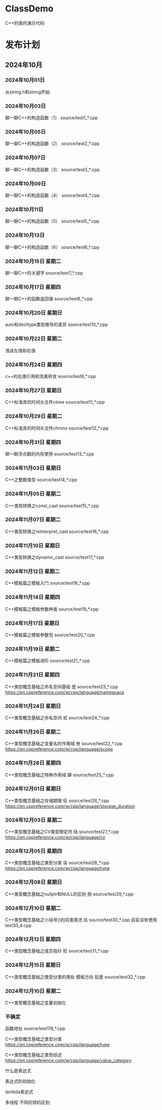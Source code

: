 # ClassDemo
C++的类的演示代码

# 发布计划

## 2024年10月

### 2024年10月01日
从string.h和string开始

### 2024年10月03日
聊一聊C++的构造函数（1）
source/test1_*.cpp

### 2024年10月05日
聊一聊C++的构造函数（2）
source/test2_*.cpp

### 2024年10月07日
聊一聊C++的构造函数（3）
source/test3_*.cpp

### 2024年10月09日
聊一聊C++的构造函数（4）
source/test4_*.cpp

### 2024年10月11日
聊一聊C++的构造函数（5）
source/test5_*.cpp

### 2024年10月13日
聊一聊C++的构造函数（6）
source/test6_*.cpp

### 2024年10月15日 星期二
聊一聊C++的关键字
source/test7_*.cpp

### 2024年10月17日 星期四
聊一聊C++的函数返回值
source/test8_*.cpp

### 2024年10月20日 星期日
auto和decltype类型推导的差异
source/test10_*.cpp

### 2024年10月22日 星期二
浅谈左值和右值

### 2024年10月24日 星期四
c++的右值引用和完美转发
source/test9_*.cpp

### 2024年10月27日 星期日
C++标准库的时间头文件ctime
source/test11_*.cpp

### 2024年10月29日 星期二
C++标准库的时间头文件chrono
source/test12_*.cpp

### 2024年10月31日 星期四
聊一聊浮点数的内存使用
source/test13_*.cpp

### 2024年11月03日 星期日
C++之整数类型
source/test14_*.cpp

### 2024年11月05日 星期二
C++类型转换之const_cast
source/test15_*.cpp

### 2024年11月07日 星期二
C++类型转换之reinterpret_cast
source/test16_*.cpp

### 2024年11月10日 星期日
C++类型转换之dynamic_cast
source/test17_*.cpp

### 2024年11月12日 星期二
C++模板篇之模板入门
source/test18_*.cpp

### 2024年11月14日 星期四
C++模板篇之模板参数种类
source/test19_*.cpp

### 2024年11月17日 星期日
C++模板篇之模板参数包
source/test20_*.cpp

### 2024年11月19日 星期二
C++模板篇之模板进阶
source/test21_*.cpp

### 2024年11月21日 星期四
C++类型概念基础之命名空间基础
壹
source/test23_*.cpp
https://en.cppreference.com/w/cpp/language/namespace

### 2024年11月24日 星期日
C++类型概念基础之命名空间
贰
source/test24_*.cpp

### 2024年11月26日 星期二
C++类型概念基础之变量名的作用域
叁
source/test22_*.cpp
https://en.cppreference.com/w/cpp/language/scope

### 2024年11月28日 星期四
C++类型概念基础之特殊作用域
肆
source/test25_*.cpp

### 2024年12月01日 星期日
C++类型概念基础之存储期限
伍
source/test26_*.cpp
https://en.cppreference.com/w/cpp/language/storage_duration

### 2024年12月03日 星期二
C++类型概念基础之CV类型限定符
陆
source/test27_*.cpp
https://en.cppreference.com/w/cpp/language/cv

### 2024年12月05日 星期四
C++类型概念基础之类型分类
柒
source/test28_*.cpp
https://en.cppreference.com/w/cpp/language/type

### 2024年12月08日 星期日
C++类型概念基础之nullptr和NULL的区别
捌
source/test29_*.cpp

### 2024年12月10日 星期二
C++类型概念基础之小括号()的另类用法
玖
source/test30_*.cpp
目前没有使用 test30_4.cpp

### 2024年12月12日 星期四
C++类型概念基础之成员指针
拾
source/test31_*.cpp

### 2024年12月15日 星期日
C++类型概念基础之类型分类的用处
模板方向
拾壹
source/test32_*.cpp

### 2024年12月10日 星期二
C++类型概念基础之变量初始化

### 不确定
函数地址
source/test119_*.cpp

C++类型概念基础之类型分类
https://en.cppreference.com/w/cpp/language/type

C++类型概念基础之类型综述
https://en.cppreference.com/w/cpp/language/value_category

什么是表达式

表达式的初始化

lambda表达式

多线程 不同的锁的区别
